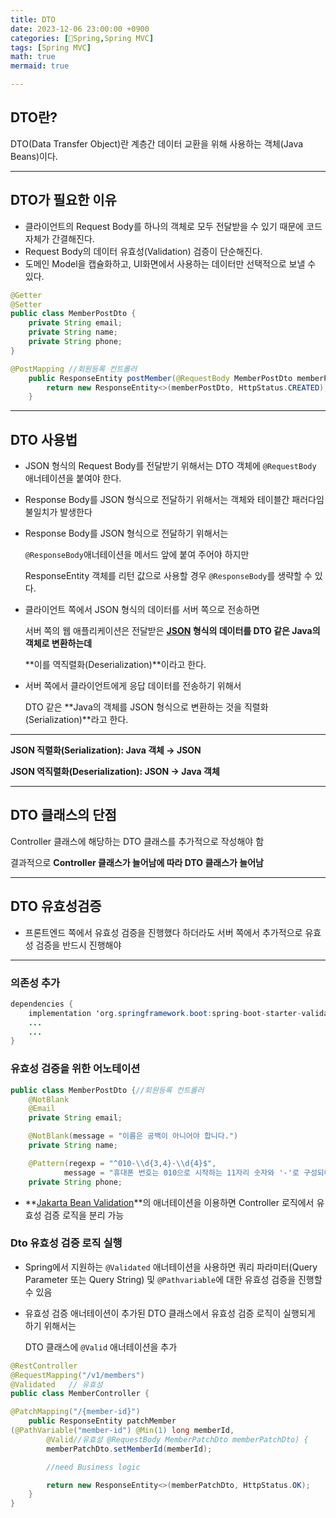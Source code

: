 ```yaml
---
title: DTO
date: 2023-12-06 23:00:00 +0900
categories: [🌼Spring,Spring MVC]
tags: [Spring MVC]
math: true
mermaid: true

---
```



## **DTO란?**

DTO(Data Transfer Object)란 계층간 데이터 교환을 위해 사용하는 객체(Java Beans)이다.
<hr>

## **DTO가 필요한 이유**
- 클라이언트의 Request Body를 하나의 객체로 모두 전달받을 수 있기 때문에 코드 자체가 간결해진다.
- Request Body의 데이터 유효성(Validation) 검증이 단순해진다.
- 도메인 Model을 캡슐화하고, UI화면에서 사용하는 데이터만 선택적으로 보낼 수 있다.

```java
@Getter
@Setter
public class MemberPostDto {
    private String email;
    private String name;
    private String phone;
}
```

```java
@PostMapping //회원등록 컨트롤러
    public ResponseEntity postMember(@RequestBody MemberPostDto memberPostDto){
        return new ResponseEntity<>(memberPostDto, HttpStatus.CREATED);
    }
```
<hr>

## **DTO 사용법**

- JSON 형식의 Request Body를 전달받기 위해서는 DTO 객체에 `@RequestBody` 애너테이션을 붙여야 한다.

- Response Body를 JSON 형식으로 전달하기 위해서는 객체와 테이블간 패러다임 불일치가 발생한다

 - Response Body를 JSON 형식으로 전달하기 위해서는

   `@ResponseBody`애너테이션을 메서드 앞에 붙여 주어야 하지만 

   ResponseEntity 객체를 리턴 값으로 사용할 경우 `@ResponseBody`를 생략할 수 있다.

- 클라이언트 쪽에서 JSON 형식의 데이터를 서버 쪽으로 전송하면 

    서버 쪽의 웹 애플리케이션은 전달받은 **[JSON]() 형식의 데이터를 DTO 같은 Java의 객체로 변환하는데** 

    **이를 역직렬화(Deserialization)**이라고 한다.

- 서버 쪽에서 클라이언트에게 응답 데이터를 전송하기 위해서 

   DTO 같은 **Java의 객체를 JSON 형식으로 변환하는 것을 직렬화(Serialization)**라고 한다.

<hr>

**JSON 직렬화(Serialization): Java 객체 → JSON**

**JSON 역직렬화(Deserialization): JSON → Java 객체**

<hr>

## **DTO 클래스의 단점**

Controller 클래스에 해당하는 DTO 클래스를 추가적으로 작성해야 함

결과적으로 **Controller 클래스가 늘어남에 따라 DTO 클래스가 늘어남**

<hr>

## DTO 유효성검증

- 프론트엔드 쪽에서 유효성 검증을 진행했다 하더라도 서버 쪽에서 추가적으로 유효성 검증을 반드시 진행해야

<hr>

### 의존성 추가

```java
dependencies {
	implementation 'org.springframework.boot:spring-boot-starter-validation'
	...
	...
}
```

### 유효성 검증을 위한 어노테이션

```java
public class MemberPostDto {//회원등록 컨트롤러
    @NotBlank
    @Email
    private String email;

    @NotBlank(message = "이름은 공백이 아니어야 합니다.")
    private String name;

    @Pattern(regexp = "^010-\\d{3,4}-\\d{4}$",
            message = "휴대폰 번호는 010으로 시작하는 11자리 숫자와 '-'로 구성되어야 합니다.")
    private String phone;
```

- **[Jakarta Bean Validation]()**의 애너테이션을 이용하면 Controller 로직에서 유효성 검증 로직을 분리 가능

### Dto 유효성 검증 로직 실행

- Spring에서 지원하는 `@Validated` 애너테이션을 사용하면  쿼리 파라미터(Query Parameter 또는 Query String) 및  `@Pathvariable`에 대한 유효성 검증을 진행할 수 있음
    
- 유효성 검증 애너테이션이 추가된 DTO 클래스에서 유효성 검증 로직이 실행되게 하기 위해서는
    
    DTO 클래스에 `@Valid` 애너테이션을 추가
    

```java
@RestController
@RequestMapping("/v1/members")
@Validated   // 유효성
public class MemberController {

@PatchMapping("/{member-id}")
    public ResponseEntity patchMember
(@PathVariable("member-id") @Min(1) long memberId,
        @Valid//유효성 @RequestBody MemberPatchDto memberPatchDto) {
        memberPatchDto.setMemberId(memberId);

        //need Business logic

        return new ResponseEntity<>(memberPatchDto, HttpStatus.OK);
    }
}
```